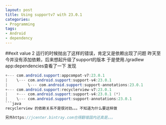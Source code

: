 ```yaml
---
layout: post
title: Using supportv7 with 23.0.1
categories:
- Programming
tags:
- Android
- dependency
---
```


##exit value 2
运行的时候抛出了这样的错误，肯定又是依赖出现了问题
昨天至今并没有添加依赖，后来想起升级了support的版本
于是使用./gradlew app:dependencies查看了一下
发现
```java
+--- com.android.support:appcompat-v7:23.0.1
|    \--- com.android.support:support-v4:23.0.1
|         \--- com.android.support:support-annotations:23.0.1
+--- com.android.support:recyclerview-v7:23.0.1
|    +--- com.android.support:support-v4:23.0.1 (*)
|    \--- com.android.support:support-annotations:23.0.1
```java
recyclerview 的依赖关系不是很对劲。。。不知道为什么要这样做

另外https://jcenter.bintray.com也得翻墙国内还真是。。。
